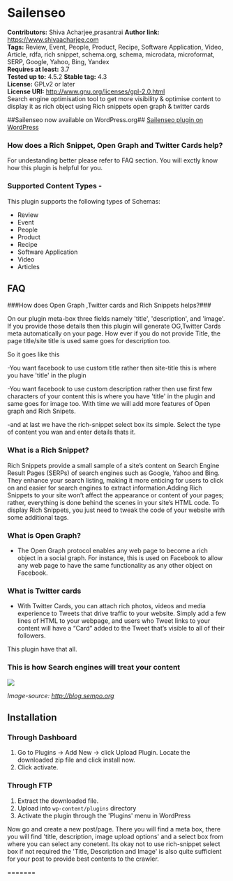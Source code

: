  
# Sailenseo #
**Contributors:** Shiva Acharjee,prasantrai
**Author link:** https://www.shivaacharjee.com  
**Tags:** Review, Event, People, Product, Recipe, Software Application, Video, Article, rdfa, rich snippet, schema.org, schema, microdata, microformat, SERP, Google, Yahoo, Bing, Yandex  
**Requires at least:** 3.7  
**Tested up to:** 4.5.2 
**Stable tag:** 4.3   
**License:** GPLv2 or later  
**License URI:** http://www.gnu.org/licenses/gpl-2.0.html  
Search engine optimisation tool to get more visibility & optimise content to display it as rich object using Rich snippets open graph & twitter cards

##Sailenseo now available on WordPress.org##
<a href="https://wordpress.org/plugins/sailen-seo/">Sailenseo plugin on WordPress</a>


### How does a Rich Snippet, Open Graph and Twitter Cards help? ###
For undestanding better please refer to FAQ section. You will  exctly know how this plugin is helpful for you.


### Supported Content Types - ###
This plugin supports the following types of Schemas:
* Review
* Event
* People
* Product
* Recipe
* Software Application
* Video
* Articles 

 
 ## FAQ ##

###How does Open Graph ,Twitter cards and Rich Snippets helps?###

On our plugin meta-box  three fields namely 'title', 'description', and 'image'. If you provide those details then this plugin will generate OG,Twitter Cards meta automatically on your page. How ever if you do not provide Title, the page title/site title is used same goes for description too.

So it goes like this

-You want facebook to use custom title rather then site-title this is where you have 'title' in the plugin

-You want facebook to use custom description rather then use first few characters of your content this is where you have 'title' in the plugin and same goes for image too. With time we will add more features of Open graph and Rich Snipets.

-and at last we have the rich-snippet select box its simple. Select the type of content you wan and enter details thats it.

### What is a Rich Snippet? ###

Rich Snippets provide a small sample of a site’s content on Search Engine Result Pages (SERPs) of search engines such as Google, Yahoo and Bing. They enhance your search listing, making it more enticing for users to click on and easier for search engines to extract information.Adding Rich Snippets to your site won’t affect the appearance or content of your pages; rather, everything is done behind the scenes in your site’s HTML code. To display Rich Snippets, you just need to tweak the code of your website with some additional tags.
 




### What is Open Graph? ###
- The Open Graph protocol enables any web page to become a rich object in a social graph. For instance, this is used on Facebook to allow any web page to have the same functionality as any other object on Facebook.

### What is Twitter cards ###
- With Twitter Cards, you can attach rich photos, videos and media experience to Tweets that drive traffic to your website. Simply add a few lines of HTML to your webpage, and users who Tweet links to your content will have a “Card” added to the Tweet that’s visible to all of their followers.

This plugin have that all. 




### This is how Search engines will treat your content ###

<img src="http://blog.sempo.org/wp-content/uploads/Image5SEMPO.png" data-imageCredit='http://blog.sempo.org'/>

<i>Image-source: http://blog.sempo.org </i>



## Installation ##

### Through Dashboard ###
1. Go to Plugins -> Add New -> click Upload Plugin. Locate the downloaded zip file and click install now.
2. Click activate. 

### Through FTP ###
1. Extract the downloaded file. 
1. Upload into `wp-content/plugins` directory
2. Activate the plugin through the 'Plugins' menu in WordPress

Now go and create a new post/page. There you will find a meta box, there you will find 'title, description, image upload options'
and a select box from where you can select any conetent. Its okay not to use rich-snippet select box if not required the 'Title, Description and Image' is also quite sufficient for your post to provide best contents to the crawler.




 
=======
 

